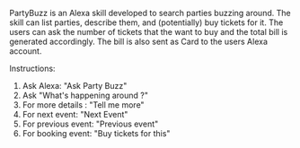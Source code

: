PartyBuzz is an Alexa skill developed to search parties buzzing around. The skill can list parties, describe them, and (potentially) buy tickets for it. The users can ask the number of tickets that the want to buy and the total bill is generated accordingly. The bill is also sent as Card to the users Alexa account. 


Instructions:
1. Ask Alexa: "Ask Party Buzz"
2. Ask "What's happening around ?"
3. For more details : "Tell me more"
4. For next event: "Next Event"
5. For previous event: "Previous event"
6. For booking event: "Buy tickets for this"
